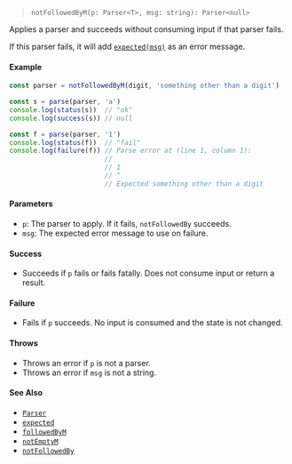 <!--
 Copyright (c) 2020 Thomas J. Otterson
 
 This software is released under the MIT License.
 https://opensource.org/licenses/MIT
-->

> `notFollowedByM(p: Parser<T>, msg: string): Parser<null>`

Applies a parser and succeeds without consuming input if that parser fails.

If this parser fails, it will add [`expected(msg)`](../tools/expected.md) as an error message.

#### Example

```javascript
const parser = notFollowedByM(digit, 'something other than a digit')

const s = parse(parser, 'a')
console.log(status(s))  // "ok"
console.log(success(s)) // null

const f = parse(parser, '1')
console.log(status(f))  // "fail"
console.log(failure(f)) // Parse error at (line 1, column 1):
                        //
                        // 1
                        // ^
                        // Expected something other than a digit
```

#### Parameters

* `p`: The parser to apply. If it fails, `notFollowedBy` succeeds.
* `msg`: The expected error message to use on failure.

#### Success

* Succeeds if `p` fails or fails fatally. Does not consume input or return a result.

#### Failure

* Fails if `p` succeeds. No input is consumed and the state is not changed.

#### Throws

* Throws an error if `p` is not a parser.
* Throws an error if `msg` is not a string.

#### See Also

* [`Parser`](../types/parser.md)
* [`expected`](../tools/expected.md)
* [`followedByM`](followedbym.md)
* [`notEmptyM`](notemptym.md)
* [`notFollowedBy`](notfollowedby.md)